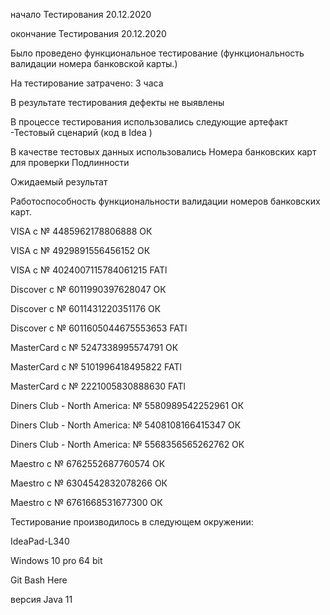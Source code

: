 начало Тестирования 20.12.2020 

окончание Тестирования 20.12.2020

Было проведено функциональное тестирование
(функциональность валидации номера банковской карты.)

На тестирование затрачено: 3 часа

В результате тестирования дефекты не выявлены

В процессе тестирования использовались следующие артефакт -Тестовый сценарий (код в Idea )

В качестве тестовых данных использовались 
Номера банковских карт для проверки Подлинности

Ожидаемый результат 

Работоспособность функциональности валидации номеров банковских карт.

VISA с № 4485962178806888 ОК

VISA с № 4929891556456152 ОК

VISA с № 4024007115784061215 FATl

Discover с № 6011990397628047 ОК

Discover с № 6011431220351176 ОК

Discover с № 6011605044675553653 FATl

MasterCard с № 5247338995574791 ОК

MasterCard с № 5101996418495822 FATl

MasterCard с № 2221005830888630 FATl

Diners Club - North America: № 5580989542252961 ОК 

Diners Club - North America: № 5408108166415347 ОК

Diners Club - North America: № 5568356565262762 ОК

Maestro с № 6762552687760574 ОК

Maestro с № 6304542832078266 ОК

Maestro с № 6761668531677300 ОК

Тестирование производилось в следующем окружении:

IdeaPad-L340

Windows 10 pro 64 bit

Git Bash Here

версия Java 11
